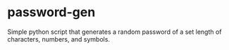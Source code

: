 # password-gen
Simple python script that generates a random password of a set length of characters, numbers, and symbols.
